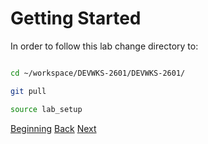 # Getting Started

In order to follow this lab change directory to:

```bash

cd ~/workspace/DEVWKS-2601/DEVWKS-2601/

git pull

source lab_setup


```



[Beginning](../README.md)   [Back](../README.md)  [Next](./step2.md)


